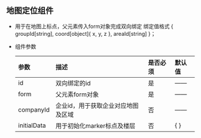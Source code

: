## 地图定位组件

* 用于在地图上标点，父元素传入form对象完成双向绑定 绑定值格式 { groupId[string], coord[object]{ x, y, z }, areaId[string] }；

* 组件参数

  | 参数 | 描述 | 是否必须 | 默认值 |
  | :-- | :-- | :-- | :-- |
  | id | 双向绑定的id | 是 | —— |
  | form | 父元素form对象 | 是 | —— |
  | companyId | 企业id，用于获取企业对应地图及区域 | 否 | —— |
  | initialData | 用于初始化marker标点及楼层 | 否 | { } |

